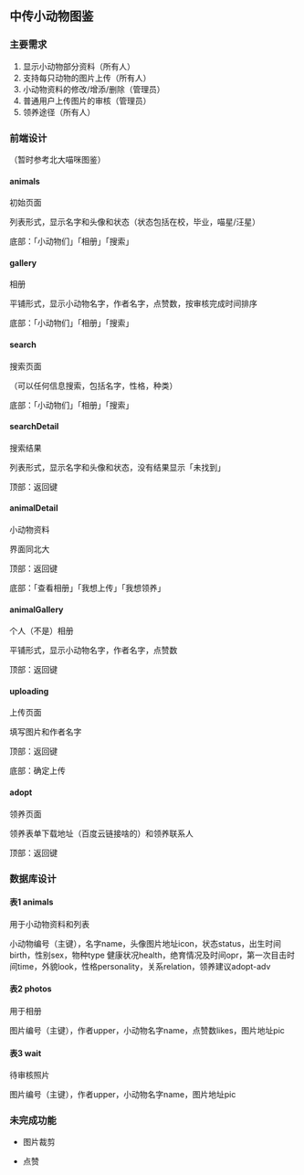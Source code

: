 ## 中传小动物图鉴

### 主要需求

1. 显示小动物部分资料（所有人）
2. 支持每只动物的图片上传（所有人）
3. 小动物资料的修改/增添/删除（管理员）
4. 普通用户上传图片的审核（管理员）
5. 领养途径（所有人）

### 前端设计

（暂时参考北大喵咪图鉴）

#### animals

初始页面

列表形式，显示名字和头像和状态（状态包括在校，毕业，喵星/汪星）

底部：「小动物们」「相册」「搜索」

#### gallery 

相册

平铺形式，显示小动物名字，作者名字，点赞数，按审核完成时间排序

底部：「小动物们」「相册」「搜索」

#### search

搜索页面

（可以任何信息搜索，包括名字，性格，种类）

底部：「小动物们」「相册」「搜索」

#### searchDetail

搜索结果

列表形式，显示名字和头像和状态，没有结果显示「未找到」

顶部：返回键

#### animalDetail

小动物资料

界面同北大

顶部：返回键

底部：「查看相册」「我想上传」「我想领养」

#### animalGallery

个人（不是）相册

平铺形式，显示小动物名字，作者名字，点赞数

顶部：返回键

#### uploading

上传页面

填写图片和作者名字

顶部：返回键

底部：确定上传

#### adopt

领养页面

领养表单下载地址（百度云链接啥的）和领养联系人

顶部：返回键

### 数据库设计

#### 表1 animals

用于小动物资料和列表

小动物编号（主键），名字name，头像图片地址icon，状态status，出生时间birth，性别sex，物种type
健康状况health，绝育情况及时间opr，第一次目击时间time，外貌look，性格personality，关系relation，领养建议adopt-adv

#### 表2 photos

用于相册

图片编号（主键），作者upper，小动物名字name，点赞数likes，图片地址pic

#### 表3 wait

待审核照片

图片编号（主键），作者upper，小动物名字name，图片地址pic

### 未完成功能

- 图片裁剪

- 点赞


